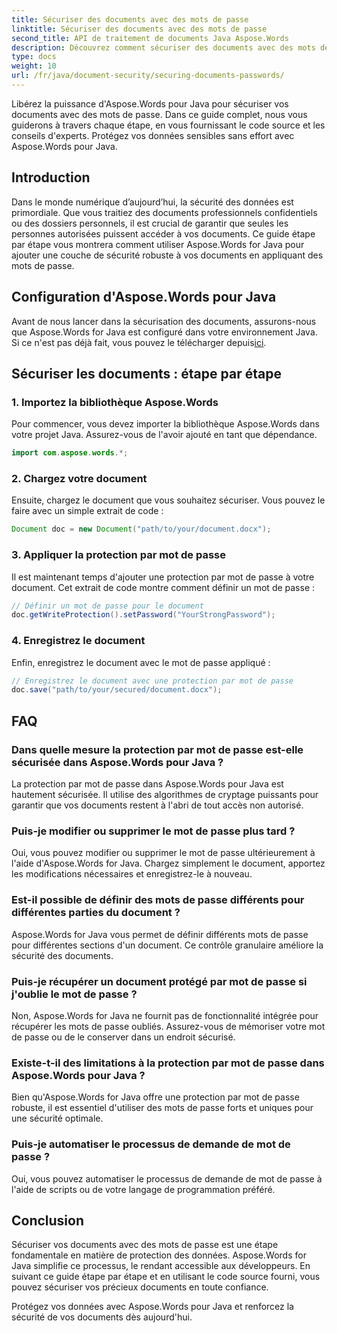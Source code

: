 ```yaml
---
title: Sécuriser des documents avec des mots de passe
linktitle: Sécuriser des documents avec des mots de passe
second_title: API de traitement de documents Java Aspose.Words
description: Découvrez comment sécuriser des documents avec des mots de passe à l'aide d'Aspose.Words pour Java. Ce guide étape par étape comprend le code source et des conseils d'experts. Protégez vos données.
type: docs
weight: 10
url: /fr/java/document-security/securing-documents-passwords/
---
```


Libérez la puissance d'Aspose.Words pour Java pour sécuriser vos documents avec des mots de passe. Dans ce guide complet, nous vous guiderons à travers chaque étape, en vous fournissant le code source et les conseils d'experts. Protégez vos données sensibles sans effort avec Aspose.Words pour Java.


## Introduction

Dans le monde numérique d’aujourd’hui, la sécurité des données est primordiale. Que vous traitiez des documents professionnels confidentiels ou des dossiers personnels, il est crucial de garantir que seules les personnes autorisées puissent accéder à vos documents. Ce guide étape par étape vous montrera comment utiliser Aspose.Words for Java pour ajouter une couche de sécurité robuste à vos documents en appliquant des mots de passe.

## Configuration d'Aspose.Words pour Java

 Avant de nous lancer dans la sécurisation des documents, assurons-nous que Aspose.Words for Java est configuré dans votre environnement Java. Si ce n'est pas déjà fait, vous pouvez le télécharger depuis[ici](https://releases.aspose.com/words/Java/).

## Sécuriser les documents : étape par étape

### 1. Importez la bibliothèque Aspose.Words

Pour commencer, vous devez importer la bibliothèque Aspose.Words dans votre projet Java. Assurez-vous de l'avoir ajouté en tant que dépendance.

```java
import com.aspose.words.*;
```

### 2. Chargez votre document

Ensuite, chargez le document que vous souhaitez sécuriser. Vous pouvez le faire avec un simple extrait de code :

```java
Document doc = new Document("path/to/your/document.docx");
```

### 3. Appliquer la protection par mot de passe

Il est maintenant temps d'ajouter une protection par mot de passe à votre document. Cet extrait de code montre comment définir un mot de passe :

```java
// Définir un mot de passe pour le document
doc.getWriteProtection().setPassword("YourStrongPassword");
```

### 4. Enregistrez le document

Enfin, enregistrez le document avec le mot de passe appliqué :

```java
// Enregistrez le document avec une protection par mot de passe
doc.save("path/to/your/secured/document.docx");
```

## FAQ

### Dans quelle mesure la protection par mot de passe est-elle sécurisée dans Aspose.Words pour Java ?

La protection par mot de passe dans Aspose.Words pour Java est hautement sécurisée. Il utilise des algorithmes de cryptage puissants pour garantir que vos documents restent à l'abri de tout accès non autorisé.

### Puis-je modifier ou supprimer le mot de passe plus tard ?

Oui, vous pouvez modifier ou supprimer le mot de passe ultérieurement à l'aide d'Aspose.Words for Java. Chargez simplement le document, apportez les modifications nécessaires et enregistrez-le à nouveau.

### Est-il possible de définir des mots de passe différents pour différentes parties du document ?

Aspose.Words for Java vous permet de définir différents mots de passe pour différentes sections d'un document. Ce contrôle granulaire améliore la sécurité des documents.

### Puis-je récupérer un document protégé par mot de passe si j'oublie le mot de passe ?

Non, Aspose.Words for Java ne fournit pas de fonctionnalité intégrée pour récupérer les mots de passe oubliés. Assurez-vous de mémoriser votre mot de passe ou de le conserver dans un endroit sécurisé.

### Existe-t-il des limitations à la protection par mot de passe dans Aspose.Words pour Java ?

Bien qu'Aspose.Words for Java offre une protection par mot de passe robuste, il est essentiel d'utiliser des mots de passe forts et uniques pour une sécurité optimale.

### Puis-je automatiser le processus de demande de mot de passe ?

Oui, vous pouvez automatiser le processus de demande de mot de passe à l'aide de scripts ou de votre langage de programmation préféré.

## Conclusion

Sécuriser vos documents avec des mots de passe est une étape fondamentale en matière de protection des données. Aspose.Words for Java simplifie ce processus, le rendant accessible aux développeurs. En suivant ce guide étape par étape et en utilisant le code source fourni, vous pouvez sécuriser vos précieux documents en toute confiance.

Protégez vos données avec Aspose.Words pour Java et renforcez la sécurité de vos documents dès aujourd'hui.